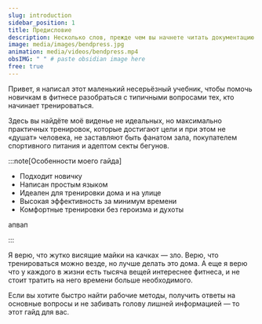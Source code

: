 ```yaml
---
slug: introduction
sidebar_position: 1
title: Предисловие
description: Несколько слов, прежде чем вы начнете читать документацию
image: media/images/bendpress.jpg
animation: media/videos/bendpress.mp4
obsIMG: " " # paste obsidian image here
free: true
---
```

Привет, я написал этот маленький несерьёзный учебник, чтобы помочь новичкам в фитнесе разобраться с типичными вопросами тех, кто начинает тренироваться.

Здесь вы найдёте моё виденье не идеальных, но максимально практичных тренировок, которые достигают цели и при этом не «душат» человека, не заставляют быть фанатом зала, покупателем спортивного питания и адептом секты бегунов.

:::note[Особенности моего гайда]  

- Подходит новичку
- Написан простым языком
- Идеален для тренировки дома и на улице
- Высокая эффективность за минимум времени
- Комфортные тренировки без героизма и духоты

апвап

:::

Я верю, что жутко висящие майки на качках — зло. Верю, что тренироваться можно везде, но лучше делать это дома. А еще я верю что у каждого в жизни есть тысяча вещей интереснее фитнеса, и не стоит тратить на него времени больше необходимого.

Если вы хотите быстро найти рабочие методы, получить ответы на основные вопросы и не забивать голову лишней информацией — то этот гайд для вас.

